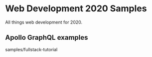 # Web Development 2020 Samples

All things web development for 2020.

## Apollo GraphQL examples

samples/fullstack-tutorial

